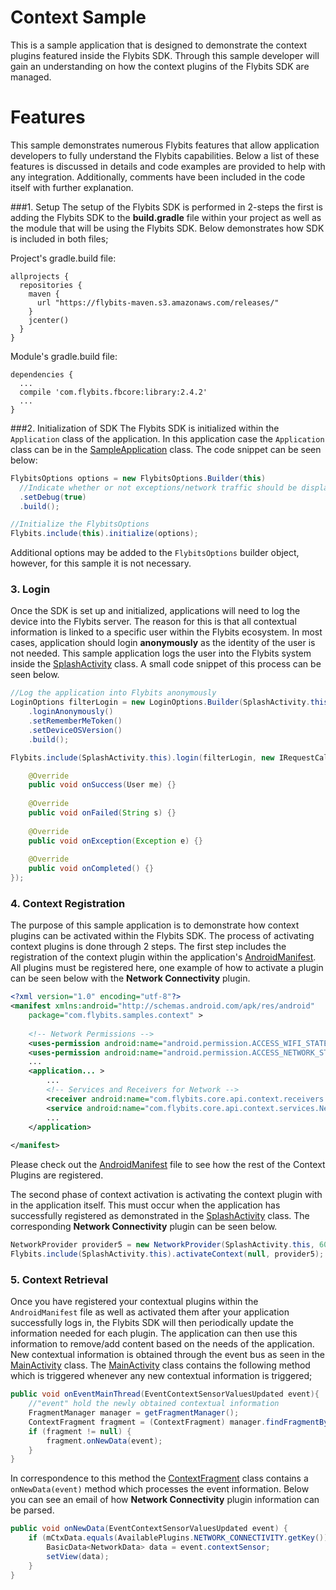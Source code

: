# Context Sample
This is a sample application that is designed to demonstrate the context plugins featured inside the Flybits SDK. Through this sample developer will gain an understanding on how the context plugins of the Flybits SDK are managed.

# Features
This sample demonstrates numerous Flybits features that allow application developers to fully understand the Flybits capabilities. Below a list of these features is discussed in details and code examples are provided to help with any integration. Additionally, comments have been included in the code itself with further explanation.

###1. Setup
The setup of the Flybits SDK is performed in 2-steps the first is adding the Flybits SDK to the **build.gradle** file within your project as well as the module that will be using the Flybits SDK. Below demonstrates how SDK is included in both files;

Project's gradle.build file:

```
allprojects {
  repositories {
    maven {
      url "https://flybits-maven.s3.amazonaws.com/releases/"
    }
    jcenter()
  }
}
```

Module's gradle.build file:
```
dependencies {
  ...
  compile 'com.flybits.fbcore:library:2.4.2'
  ...
}
```

###2. Initialization of SDK
The Flybits SDK is initialized within the `Application` class of the application. In this application case the `Application` class can be in the [SampleApplication](../app/src/main/java/com/flybits/samples/context/utilities/SampleApplication.java) class. The code snippet can be seen below:
```java
FlybitsOptions options = new FlybitsOptions.Builder(this)
  //Indicate whether or not exceptions/network traffic should be displayed in the logcat
  .setDebug(true)
  .build();

//Initialize the FlybitsOptions
Flybits.include(this).initialize(options);
```

Additional options may be added to the `FlybitsOptions` builder object, however, for this sample it is not necessary.

### 3. Login
Once the SDK is set up and initialized, applications will need to log the device into the Flybits server. The reason for this is that all
contextual information is linked to a specific user within the Flybits ecosystem. In most cases, application should login **anonymously** as the identity of the user is not needed.
This sample application logs the user into the Flybits system inside the [SplashActivity](../app/src/main/java/com/flybits/samples/context/SplashActivity.java) class. A small code snippet 
of this process can be seen below.
```java
//Log the application into Flybits anonymously
LoginOptions filterLogin = new LoginOptions.Builder(SplashActivity.this)
    .loginAnonymously()
    .setRememberMeToken()
    .setDeviceOSVersion()
    .build();

Flybits.include(SplashActivity.this).login(filterLogin, new IRequestCallback<User>() {

    @Override
    public void onSuccess(User me) {}
    
    @Override
    public void onFailed(String s) {}
    
    @Override
    public void onException(Exception e) {}
    
    @Override
    public void onCompleted() {}
});
```

### 4. Context Registration
The purpose of this sample application is to demonstrate how context plugins can be activated within the Flybits SDK. The process of activating context plugins is done through 2 steps.
The first step includes the registration of the context plugin within the application's [AndroidManifest](../app/src/main/AndroidManifest.xml). 
All plugins must be registered here, one example of how to activate a plugin can be seen below with the **Network Connectivity** plugin.

```xml
<?xml version="1.0" encoding="utf-8"?>
<manifest xmlns:android="http://schemas.android.com/apk/res/android"
    package="com.flybits.samples.context" >
    
    <!-- Network Permissions -->
    <uses-permission android:name="android.permission.ACCESS_WIFI_STATE" />
    <uses-permission android:name="android.permission.ACCESS_NETWORK_STATE" />
    ...
    <application... >
        ...
        <!-- Services and Receivers for Network -->
        <receiver android:name="com.flybits.core.api.context.receivers.NetworkCollectionAlarmManager"/>
        <service android:name="com.flybits.core.api.context.services.NetworkCollectionService"/>
        ...
    </application>
        
</manifest>
```

Please check out the [AndroidManifest](../app/src/main/AndroidManifest.xml) file to see how the rest of the Context Plugins are registered.

The second phase of context activation is activating the context plugin with in the application itself. This must occur when the application has successfully registered as
demonstrated in the [SplashActivity](../app/src/main/java/com/flybits/samples/context/SplashActivity.java) class. The corresponding **Network Connectivity** plugin can be
seen below.
```java
NetworkProvider provider5 = new NetworkProvider(SplashActivity.this, 60000);
Flybits.include(SplashActivity.this).activateContext(null, provider5);
```

### 5. Context Retrieval
Once you have registered your contextual plugins within the `AndroidManifest` file as well as activated them after your application successfully logs in, the Flybits SDK will
then periodically update the information needed for each plugin. The application can then use this information to remove/add content based on the needs of the application.
New contextual information is obtained through the event bus as seen in the [MainActivity](../app/src/main/java/com/flybits/samples/context/MainActivity.java) class. The [MainActivity](../app/src/main/java/com/flybits/samples/context/MainActivity.java) class
contains the following method which is triggered whenever any new contextual information is triggered;
```java
public void onEventMainThread(EventContextSensorValuesUpdated event){
    //"event" hold the newly obtained contextual information 
    FragmentManager manager = getFragmentManager();
    ContextFragment fragment = (ContextFragment) manager.findFragmentByTag(CONTEXT_FRAGMENT_TAG);
    if (fragment != null) {
        fragment.onNewData(event);
    }
}
```

In correspondence to this method the [ContextFragment](../app/src/main/java/com/flybits/samples/context/fragments/ContextFragment.java) class contains a `onNewData(event)` method which processes the event information.
Below you can see an email of how **Network Connectivity** plugin information can be parsed.
```java
public void onNewData(EventContextSensorValuesUpdated event) {
    if (mCtxData.equals(AvailablePlugins.NETWORK_CONNECTIVITY.getKey()) && event.plugin == AvailablePlugins.NETWORK_CONNECTIVITY){
        BasicData<NetworkData> data = event.contextSensor;
        setView(data);
    }
}
```